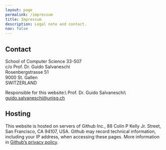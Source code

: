 ```yaml
---
layout: page
permalink: /impressum
title: Impressum
description: Legal note and contact.
nav: false
---
```


## Contact

School of Computer Science 33-507\
c/o Prof. Dr. Guido Salvaneschi\
Rosenbergstrasse 51\
9000 St. Gallen\
SWITZERLAND

Responsible for this website:\\
Prof. Dr. Guido Salvaneschi\\
[guido.salvaneschi@unisg.ch](mailto:guido.salvaneschi@unisg.ch)

## Hosting

This website is hosted on servers of Github Inc., 88 Colin P Kelly Jr. Street, San Francisco, CA 94107, USA. Github may record technical information, including your IP address, when accessing these pages. More information in [Github’s privacy policy](https://docs.github.com/en/github/site-policy/github-privacy-statement).
